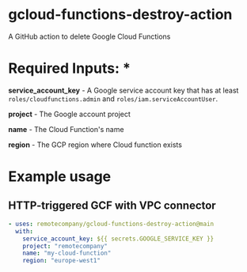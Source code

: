 # gcloud-functions-destroy-action
A GitHub action to delete Google Cloud Functions

# Required Inputs: *

**service_account_key** - A Google service account key that has at least `roles/cloudfunctions.admin` and `roles/iam.serviceAccountUser`.

**project** - The Google account project

**name** - The Cloud Function's name

**region** - The GCP region where Cloud function exists

# Example usage

## HTTP-triggered GCF with VPC connector

``` yaml
- uses: remotecompany/gcloud-functions-destroy-action@main
  with:
    service_account_key: ${{ secrets.GOOGLE_SERVICE_KEY }}
    project: "remotecompany"
    name: "my-cloud-function"
    region: "europe-west1"
```
